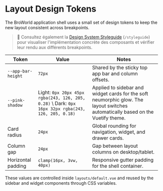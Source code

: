 # Layout Design Tokens

The BroWorld application shell uses a small set of design tokens to keep the new layout consistent across breakpoints.

> 📌 Consultez également la [Design System Styleguide](./design-system-styleguide.md) (`/styleguide`) pour visualiser l'implémentation concrète des composants et vérifier leur rendu aux différents breakpoints.

| Token | Value | Notes |
| --- | --- | --- |
| `--app-bar-height` | `72px` | Shared by the sticky top app bar and column offsets. |
| `--pink-shadow` | Light: `0px 20px 45px rgba(243, 126, 205, 0.28)`  \\ Dark: `0px 16px 32px rgba(243, 126, 205, 0.18)` | Applied to sidebar and widget cards for the soft neumorphic glow. The layout switches automatically based on the Vuetify theme. |
| Card radius | `24px` | Global rounding for navigation, widget, and drawer cards. |
| Column gap | `24px` | Gap between layout columns on desktop/tablet. |
| Horizontal padding | `clamp(16px, 3vw, 40px)` | Responsive gutter padding for the shell container. |

These values are controlled inside `layouts/default.vue` and reused by the sidebar and widget components through CSS variables.

